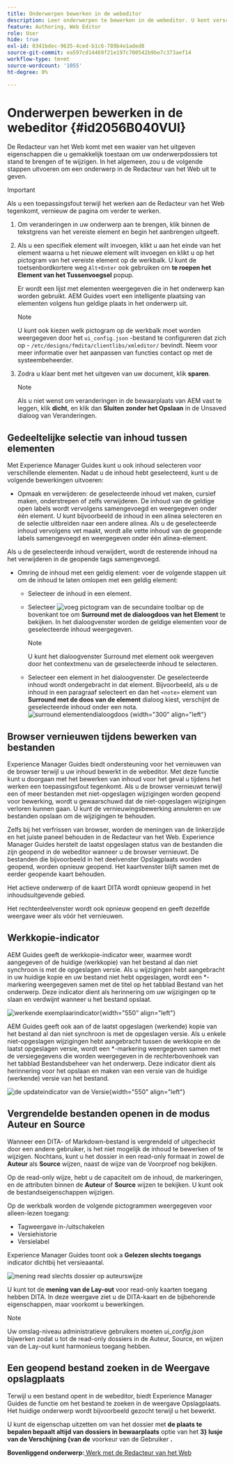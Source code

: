 ```yaml
---
title: Onderwerpen bewerken in de webeditor
description: Leer onderwerpen te bewerken in de webeditor. U kent verschillende bewerkingsfuncties om uw onderwerpbestanden in AEM Guides te wijzigen.
feature: Authoring, Web Editor
role: User
hide: true
exl-id: 0341bdec-9635-4ced-b1c6-789b4e1aded8
source-git-commit: ea597cd14469f21e197c700542b9be7c373aef14
workflow-type: tm+mt
source-wordcount: '1055'
ht-degree: 0%

---
```


# Onderwerpen bewerken in de webeditor {#id2056B040VUI}

De Redacteur van het Web komt met een waaier van het uitgeven eigenschappen die u gemakkelijk toestaan om uw onderwerpdossiers tot stand te brengen of te wijzigen. In het algemeen, zou u de volgende stappen uitvoeren om een onderwerp in de Redacteur van het Web uit te geven.

>[!IMPORTANT]
>
> Als u een toepassingsfout terwijl het werken aan de Redacteur van het Web tegenkomt, vernieuw de pagina om verder te werken.

1. Om veranderingen in uw onderwerp aan te brengen, klik binnen de tekstgrens van het vereiste element en begin het aanbrengen uitgeeft.

1. Als u een specifiek element wilt invoegen, klikt u aan het einde van het element waarna u het nieuwe element wilt invoegen en klikt u op het pictogram van het vereiste element op de werkbalk. U kunt de toetsenbordkortere weg `Alt+Enter` ook gebruiken om **te roepen het Element van het Tussenvoegsel** popup.

   Er wordt een lijst met elementen weergegeven die in het onderwerp kan worden gebruikt. AEM Guides voert een intelligente plaatsing van elementen volgens hun geldige plaats in het onderwerp uit.

   >[!NOTE]
   >
   > U kunt ook kiezen welk pictogram op de werkbalk moet worden weergegeven door het `ui_config.json` -bestand te configureren dat zich op - `/etc/designs/fmdita/clientlibs/xmleditor/` bevindt. Neem voor meer informatie over het aanpassen van functies contact op met de systeembeheerder.

1. Zodra u klaar bent met het uitgeven van uw document, klik **sparen**.

   >[!NOTE]
   >
   > Als u niet wenst om veranderingen in de bewaarplaats van AEM vast te leggen, klik **dicht**, en klik dan **Sluiten zonder het Opslaan** in de Unsaved dialoog van Veranderingen.


## Gedeeltelijke selectie van inhoud tussen elementen

Met Experience Manager Guides kunt u ook inhoud selecteren voor verschillende elementen. Nadat u de inhoud hebt geselecteerd, kunt u de volgende bewerkingen uitvoeren:

- Opmaak en verwijderen: de geselecteerde inhoud vet maken, cursief maken, onderstrepen of zelfs verwijderen. De inhoud van de geldige open labels wordt vervolgens samengevoegd en weergegeven onder één element. U kunt bijvoorbeeld de inhoud in een alinea selecteren en de selectie uitbreiden naar een andere alinea. Als u de geselecteerde inhoud vervolgens vet maakt, wordt alle vette inhoud van de geopende labels samengevoegd en weergegeven onder één alinea-element.

Als u de geselecteerde inhoud verwijdert, wordt de resterende inhoud na het verwijderen in de geopende tags samengevoegd.

- Omring de inhoud met een geldig element: voer de volgende stappen uit om de inhoud te laten omlopen met een geldig element:

   - Selecteer de inhoud in een element.
   - Selecteer ![ voeg ](images/Add_icon.svg) pictogram van de secundaire toolbar op de bovenkant toe om **Surround met de dialoogdoos van het Element** te bekijken. In het dialoogvenster worden de geldige elementen voor de geselecteerde inhoud weergegeven.

     >[!NOTE]
     >
     > U kunt het dialoogvenster Surround met element ook weergeven door het contextmenu van de geselecteerde inhoud te selecteren.

   - Selecteer een element in het dialoogvenster. De geselecteerde inhoud wordt ondergebracht in dat element. Bijvoorbeeld, als u de inhoud in een paragraaf selecteert en dan het `<note>` element van **Surround met de doos van de element** dialoog kiest, verschijnt de geselecteerde inhoud onder een nota.\
     ![ surround elementendialoogdoos ](./images/surround-element.png) {width="300" align="left"}

## Browser vernieuwen tijdens bewerken van bestanden

Experience Manager Guides biedt ondersteuning voor het vernieuwen van de browser terwijl u uw inhoud bewerkt in de webeditor. Met deze functie kunt u doorgaan met het bewerken van inhoud voor het geval u tijdens het werken een toepassingsfout tegenkomt. Als u de browser vernieuwt terwijl een of meer bestanden met niet-opgeslagen wijzigingen worden geopend voor bewerking, wordt u gewaarschuwd dat de niet-opgeslagen wijzigingen verloren kunnen gaan. U kunt de vernieuwingsbewerking annuleren en uw bestanden opslaan om de wijzigingen te behouden.

Zelfs bij het verfrissen van browser, worden de meningen van de linkerzijde en het juiste paneel behouden in de Redacteur van het Web. Experience Manager Guides herstelt de laatst opgeslagen status van de bestanden die zijn geopend in de webeditor wanneer u de browser vernieuwt. De bestanden die bijvoorbeeld in het deelvenster Opslagplaats worden geopend, worden opnieuw geopend. Het kaartvenster blijft samen met de eerder geopende kaart behouden.

Het actieve onderwerp of de kaart DITA wordt opnieuw geopend in het inhoudsuitgevende gebied.

Het rechterdeelvenster wordt ook opnieuw geopend en geeft dezelfde weergave weer als vóór het vernieuwen.

## Werkkopie-indicator

AEM Guides geeft de werkkopie-indicator weer, waarmee wordt aangegeven of de huidige \(werkkopie\) van het bestand al dan niet synchroon is met de opgeslagen versie. Als u wijzigingen hebt aangebracht in uw huidige kopie en uw bestand niet hebt opgeslagen, wordt een \*-markering weergegeven samen met de titel op het tabblad Bestand van het onderwerp. Deze indicator dient als herinnering om uw wijzigingen op te slaan en verdwijnt wanneer u het bestand opslaat.

![ werkende exemplaarindicator ](images/working-copy-text-update-indicator.png){width="550" align="left"}

AEM Guides geeft ook aan of de laatst opgeslagen \(werkende\) kopie van het bestand al dan niet synchroon is met de opgeslagen versie. Als u enkele niet-opgeslagen wijzigingen hebt aangebracht tussen de werkkopie en de laatst opgeslagen versie, wordt een \*-markering weergegeven samen met de versiegegevens die worden weergegeven in de rechterbovenhoek van het tabblad Bestandsbeheer van het onderwerp. Deze indicator dient als herinnering voor het opslaan en maken van een versie van de huidige \(werkende\) versie van het bestand.

![ de updateindicator van de Versie ](images/version-update-indicator.png){width="550" align="left"}


## Vergrendelde bestanden openen in de modus Auteur en Source

Wanneer een DITA- of Markdown-bestand is vergrendeld of uitgecheckt door een andere gebruiker, is het niet mogelijk de inhoud te bewerken of te wijzigen. Nochtans, kunt u het dossier in een read-only formaat in zowel de **Auteur** als **Source** wijzen, naast de **&#x200B;**&#x200B;wijze van de Voorproef nog bekijken.

Op de read-only wijze, hebt u de capaciteit om de inhoud, de markeringen, en de attributen binnen de **Auteur** of **Source** wijzen te bekijken. U kunt ook de bestandseigenschappen wijzigen.

Op de werkbalk worden de volgende pictogrammen weergegeven voor alleen-lezen toegang:

- Tagweergave in-/uitschakelen
- Versiehistorie
- Versielabel

Experience Manager Guides toont ook a **Gelezen slechts toegangs** indicator dichtbij het versieaantal.

![ mening read slechts dossier op auteurswijze ](images/locked-file-editor.png)

U kunt tot de **mening van de Lay-out** voor read-only kaarten toegang hebben DITA. In deze weergave ziet u de DITA-kaart en de bijbehorende eigenschappen, maar voorkomt u bewerkingen.

>[!NOTE]
>
> Uw omslag-niveau administratieve gebruikers moeten *ui_config.json* bijwerken zodat u tot de read-only dossiers in de Auteur, Source, en wijzen van de Lay-out kunt harmonieus toegang hebben.

## Een geopend bestand zoeken in de Weergave opslagplaats

Terwijl u een bestand opent in de webeditor, biedt Experience Manager Guides de functie om het bestand te zoeken in de weergave Opslagplaats. Het huidige onderwerp wordt bijvoorbeeld gezocht terwijl u het bewerkt.

U kunt de eigenschap uitzetten om van het dossier met **de plaats te bepalen bepaalt altijd van dossiers in bewaarplaats** optie van het **3&rbrace; lusje van de Verschijning &lbrace;van de** voorkeur van de Gebruiker **.**


**Bovenliggend onderwerp:**&#x200B;[ Werk met de Redacteur van het Web ](web-editor.md)
